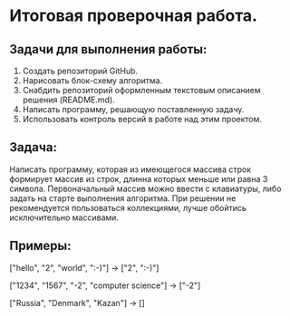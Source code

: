 # **Итоговая проверочная работа.**

## **Задачи для выполнения работы:**

1. Создать репозиторий GitHub.
2. Нарисовать блок-схему алгоритма.
3. Снабдить репозиторий оформленным текстовым описанием решения (README.md).
4. Написать программу, решающую поставленную задачу.
5. Использовать контроль версий в работе над этим проектом.

## Задача:

Написать программу, которая из имеющегося массива строк формирует массив из строк, длинна которых меньше или равна 3 символа. Первоначальный массив можно ввести с клавиатуры, либо задать на старте выполнения алгоритма. При решении не рекомендуется пользоваться коллекциями, лучше обойтись исключительно массивами.
## Примеры:

["hello", "2", "world", ":-)"] -> ["2", ":-)"]

["1234", "1567", "-2", "computer science"] -> ["-2"]

["Russia", "Denmark", "Kazan"] -> []